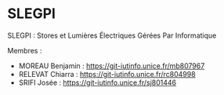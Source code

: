 # SLEGPI

SLEGPI : Stores et Lumières Électriques Gérées Par Informatique

Membres :

- MOREAU Benjamin : https://git-iutinfo.unice.fr/mb807967
- RELEVAT Chiarra : https://git-iutinfo.unice.fr/rc804998
- SRIFI Josée : https://git-iutinfo.unice.fr/sj801446